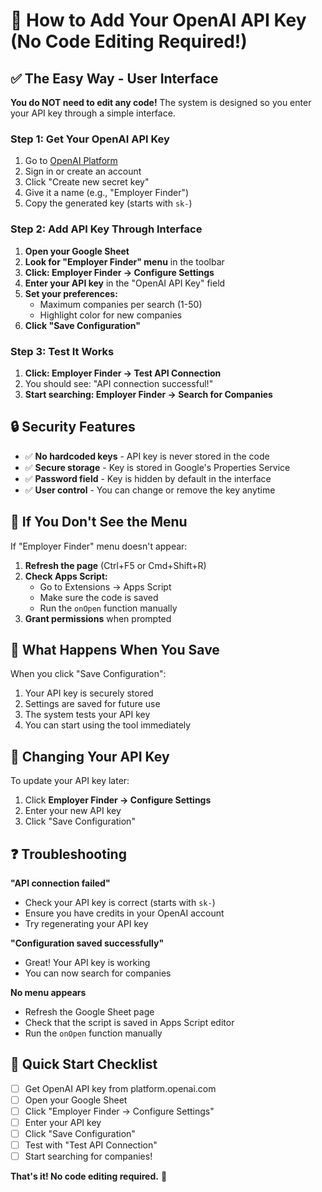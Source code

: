 # 🔑 How to Add Your OpenAI API Key (No Code Editing Required!)

## ✅ The Easy Way - User Interface

**You do NOT need to edit any code!** The system is designed so you enter your API key through a simple interface.

### Step 1: Get Your OpenAI API Key
1. Go to [OpenAI Platform](https://platform.openai.com/api-keys)
2. Sign in or create an account
3. Click "Create new secret key"
4. Give it a name (e.g., "Employer Finder")
5. Copy the generated key (starts with `sk-`)

### Step 2: Add API Key Through Interface
1. **Open your Google Sheet**
2. **Look for "Employer Finder" menu** in the toolbar
3. **Click: Employer Finder → Configure Settings**
4. **Enter your API key** in the "OpenAI API Key" field
5. **Set your preferences:**
   - Maximum companies per search (1-50)
   - Highlight color for new companies
6. **Click "Save Configuration"**

### Step 3: Test It Works
1. **Click: Employer Finder → Test API Connection**
2. You should see: "API connection successful!"
3. **Start searching: Employer Finder → Search for Companies**

## 🔒 Security Features

- ✅ **No hardcoded keys** - API key is never stored in the code
- ✅ **Secure storage** - Key is stored in Google's Properties Service
- ✅ **Password field** - Key is hidden by default in the interface
- ✅ **User control** - You can change or remove the key anytime

## 🚨 If You Don't See the Menu

If "Employer Finder" menu doesn't appear:

1. **Refresh the page** (Ctrl+F5 or Cmd+Shift+R)
2. **Check Apps Script:**
   - Go to Extensions → Apps Script
   - Make sure the code is saved
   - Run the `onOpen` function manually
3. **Grant permissions** when prompted

## 📝 What Happens When You Save

When you click "Save Configuration":
1. Your API key is securely stored
2. Settings are saved for future use
3. The system tests your API key
4. You can start using the tool immediately

## 🔄 Changing Your API Key

To update your API key later:
1. Click **Employer Finder → Configure Settings**
2. Enter your new API key
3. Click "Save Configuration"

## ❓ Troubleshooting

**"API connection failed"**
- Check your API key is correct (starts with `sk-`)
- Ensure you have credits in your OpenAI account
- Try regenerating your API key

**"Configuration saved successfully"**
- Great! Your API key is working
- You can now search for companies

**No menu appears**
- Refresh the Google Sheet page
- Check that the script is saved in Apps Script editor
- Run the `onOpen` function manually

## 🎯 Quick Start Checklist

- [ ] Get OpenAI API key from platform.openai.com
- [ ] Open your Google Sheet
- [ ] Click "Employer Finder → Configure Settings"
- [ ] Enter your API key
- [ ] Click "Save Configuration"
- [ ] Test with "Test API Connection"
- [ ] Start searching for companies!

**That's it! No code editing required.** 🎉 